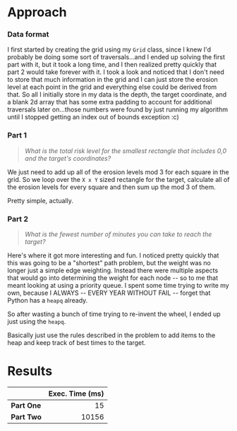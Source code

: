 # Approach
### Data format

I first started by creating the grid using my `Grid` class, since I knew I'd probably be doing some sort of
traversals...and I ended up solving the first part with it, but it took a long time, and I then realized pretty
quickly that part 2 would take forever with it. I took a look and noticed that I don't need to store that much
information in the grid and I can just store the erosion level at each point in the grid and everything else could
be derived from that. So all I initially store in my data is the depth, the target coordinate, and a blank 2d array
that has some extra padding to account for additional traversals later on...those numbers were found by just
running my algorithm until I stopped getting an index out of bounds exception :c)

### Part 1
> _What is the total risk level for the smallest rectangle that includes 0,0 and the target's coordinates?_

We just need to add up all of the erosion levels mod 3 for each square in the grid. So we loop over the `X x Y` sized
rectangle for the target, calculate all of the erosion levels for every square and then sum up the mod 3 of them.

Pretty simple, actually.

### Part 2
> _What is the fewest number of minutes you can take to reach the target?_

Here's where it got more interesting and fun. I noticed pretty quickly that this was going to be a "shortest" path
problem, but the weight was no longer just a simple edge weighting. Instead there were multiple aspects that would
go into determining the weight for each node -- so to me that meant looking at using a priority queue. I spent some time
trying to write my own, because I ALWAYS -- EVERY YEAR WITHOUT FAIL -- forget that Python has a `heapq` already.

So after wasting a bunch of time trying to re-invent the wheel, I ended up just using the `heapq`.

Basically just use the rules described in the problem to add items to the heap and keep track of best times to the target.

# Results

|              | Exec. Time (ms) |
|--------------|----------------:|
| **Part One** |              15 |
| **Part Two** |           10156 |
